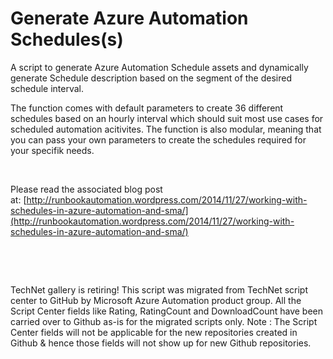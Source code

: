 ﻿Generate Azure Automation Schedules(s)
======================================

            

A script to generate Azure Automation Schedule assets and dynamically generate Schedule description based on the segment of the desired schedule interval.


The function comes with default parameters to create 36 different schedules based on an hourly interval which should suit most use cases for scheduled automation acitivites. The function is also modular, meaning that you can pass your own parameters to create
 the schedules required for your specifik needs.


 


Please read the associated blog post at: [http://runbookautomation.wordpress.com/2014/11/27/working-with-schedules-in-azure-automation-and-sma/](http://runbookautomation.wordpress.com/2014/11/27/working-with-schedules-in-azure-automation-and-sma/)


 

 

        
    
TechNet gallery is retiring! This script was migrated from TechNet script center to GitHub by Microsoft Azure Automation product group. All the Script Center fields like Rating, RatingCount and DownloadCount have been carried over to Github as-is for the migrated scripts only. Note : The Script Center fields will not be applicable for the new repositories created in Github & hence those fields will not show up for new Github repositories.
